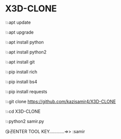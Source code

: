 # X3D-CLONE




💥apt update

💥apt upgrade

💥apt install python

💥apt install python2 

💥apt install git

💥pip install rich

💥pip install bs4

💥pip install requests

💥git clone https://github.com/kazisamir4/X3D-CLONE

💥cd X3D-CLONE

💥python2 samir.py

😘✌ENTER TOOL KEY…………=>> :samir
